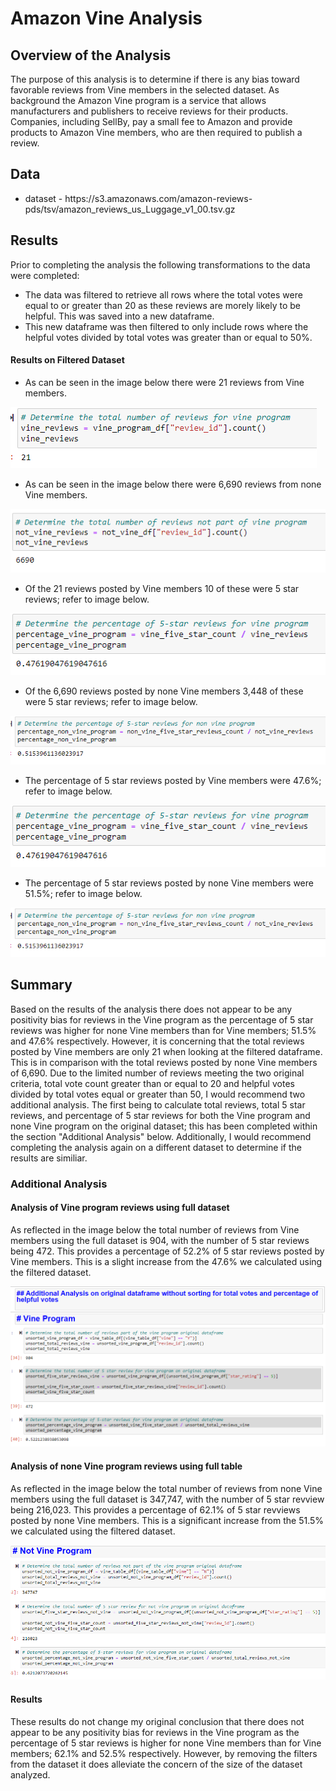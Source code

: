 <h1>Amazon Vine Analysis</h1>
<h2>Overview of the Analysis</h2>
<p>The purpose of this analysis is to determine if there is any bias toward favorable reviews from Vine members in the selected dataset.  As background the Amazon Vine program is a service that allows manufacturers and publishers to receive reviews for their products.  Companies, including SellBy, pay a small fee to Amazon and provide products to Amazon Vine members, who are then required to publish a review.</p>
<h2>Data</h2>
<ul>
<li>dataset - https://s3.amazonaws.com/amazon-reviews-pds/tsv/amazon_reviews_us_Luggage_v1_00.tsv.gz</li>
</ul>
<h2>Results</h2>
<p>Prior to completing the analysis the following transformations to the data were completed:
<ul>
<li>The data was filtered to retrieve all rows where the total votes were equal to or greater than 20 as these reviews are morely likely to be helpful.  This was saved into a new dataframe.</li>
<li>This new dataframe was then filtered to only include rows where the helpful votes divided by total votes was greater than or equal to 50%.</li>
</ul>
<h4>Results on Filtered Dataset</h4>
<ul>
<li>As can be seen in the image below there were 21 reviews from Vine members.</li>
</ul>
<img src="https://github.com/bedwardssmith/Amazon_Vine_Analysis/blob/main/Resources/total_reviews_vine.png" alt="total_reviews_vine">
<ul>
<li>As can be seen in the image below there were 6,690 reviews from none Vine members.</li>
</ul>
<img src="https://github.com/bedwardssmith/Amazon_Vine_Analysis/blob/main/Resources/total_reviews_non_vine.png" alt="total_reviews_none_vine">
<ul>
<li>Of the 21 reviews posted by Vine members 10 of these were 5 star reviews; refer to image below.</li>
</ul>
<img src="https://github.com/bedwardssmith/Amazon_Vine_Analysis/blob/main/Resources/percentage_five_star_reviews_vine.png" alt="vine_five_star_reviews">
<ul>
<li>Of the 6,690 reviews posted by none Vine members 3,448 of these were 5 star reviews; refer to image below.</li>
</ul>
<img src="https://github.com/bedwardssmith/Amazon_Vine_Analysis/blob/main/Resources/percentage_five_star_reviews_non_vine.png" alt="non_vine_five_star_reviews">
<ul>
<li>The percentage of 5 star reviews posted by Vine members were 47.6%; refer to image below.</li>
</ul>
<img src="https://github.com/bedwardssmith/Amazon_Vine_Analysis/blob/main/Resources/percentage_five_star_reviews_vine.png" alt="percentage_five_star_reviews_vine">
<ul>
<li>The percentage of 5 star reviews posted by none Vine members were 51.5%; refer to image below.</li>
</ul>
<img src="https://github.com/bedwardssmith/Amazon_Vine_Analysis/blob/main/Resources/percentage_five_star_reviews_non_vine.png" alt="percente_five_star_reviews_non_vine">
<br>
<h2>Summary</h2>
<p>Based on the results of the analysis there does not appear to be any positivity bias for reviews in the Vine program as the percentage of 5 star reviews was higher for none Vine members than for Vine members; 51.5% and 47.6% respectively.  However, it is concerning that the total reviews posted by Vine members are only 21 when looking at the filtered dataframe.  This is in comparison with the total reviews posted by none Vine members of 6,690.  Due to the limited number of reviews meeting the two original criteria, total vote count greater than or equal to 20 and helpful votes divided by total votes equal or greater than 50, I would recommend two additional analysis.  The first being to calculate total reviews, total 5 star reviews, and percentage of 5 star reviews for both the Vine program and none Vine program on the original dataset; this has been completed within the section "Additional Analysis" below.  Additionally, I would recommend completing the analysis again on a different dataset to determine if the results are similiar.</p>
<h3>Additional Analysis</he>
<h4>Analysis of Vine program reviews using full dataset</h4>
<p>As reflected in the image below the total number of reviews from Vine members using the full dataset is 904, with the number of 5 star reviews being 472.  This provides a percentage of 52.2% of 5 star reviews posted by Vine members.  This is a slight increase from the 47.6% we calculated using the filtered dataset.</p>
<img src="https://github.com/bedwardssmith/Amazon_Vine_Analysis/blob/main/Resources/analysis_vine_program.png" alt="analysis vine proram"</>
<h4>Analysis of none Vine program reviews using full table</h4>
<p>As reflected in the image below the total number of reviews from none Vine members using the full dataset is 347,747, with the number of 5 star revview being 216,023.  This provides a percentage of 62.1% of 5 star revviews posted by none Vine members.  This is a significant increase from the 51.5% we calculated using the filtered dataset.<p>
<img src="https://github.com/bedwardssmith/Amazon_Vine_Analysis/blob/main/Resources/analysis_not_vine_program.png" alt="analysis not vine program">
<h4>Results</h4>
<p>These results do not change my original conclusion that there does not appear to be any positivity bias for reviews in the Vine program as the percentage of 5 star reviews is higher for none Vine members than for Vine members; 62.1% and 52.5% respectively.  However, by removing the filters from the dataset it does alleviate the concern of the size of the dataset analyzed.</p>
